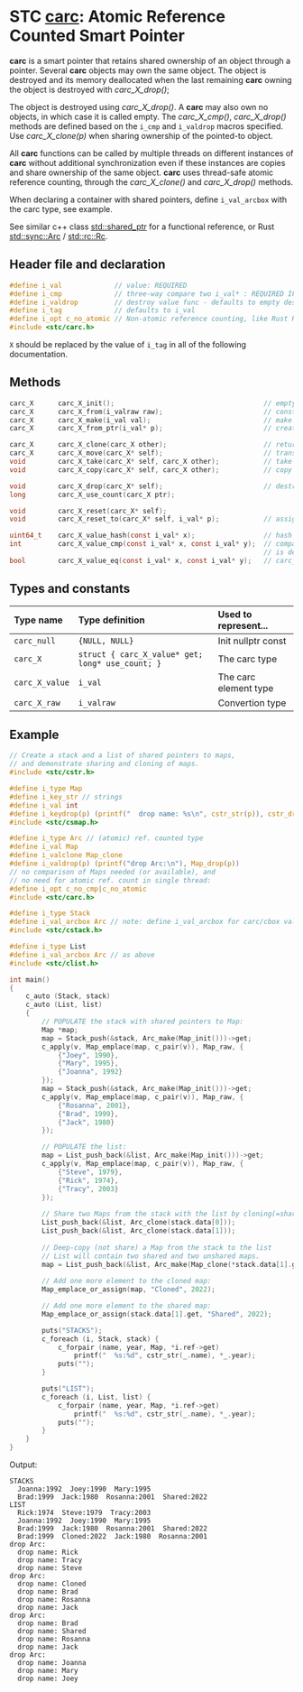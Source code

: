# STC [carc](../include/stc/carc.h): Atomic Reference Counted Smart Pointer

**carc** is a smart pointer that retains shared ownership of an object through a pointer.
Several **carc** objects may own the same object. The object is destroyed and its memory
deallocated when the last remaining **carc** owning the object is destroyed with *carc_X_drop()*;

The object is destroyed using *carc_X_drop()*. A **carc** may also own no objects, in which 
case it is called empty. The *carc_X_cmp()*, *carc_X_drop()* methods are defined based on
the `i_cmp` and `i_valdrop` macros specified. Use *carc_X_clone(p)* when sharing ownership of
the pointed-to object. 

All **carc** functions can be called by multiple threads on different instances of **carc** without
additional synchronization even if these instances are copies and share ownership of the same object.
**carc** uses thread-safe atomic reference counting, through the *carc_X_clone()* and *carc_X_drop()* methods.

When declaring a container with shared pointers, define `i_val_arcbox` with the carc type, see example.

See similar c++ class [std::shared_ptr](https://en.cppreference.com/w/cpp/memory/shared_ptr) for a functional reference, or Rust [std::sync::Arc](https://doc.rust-lang.org/std/sync/struct.Arc.html) / [std::rc::Rc](https://doc.rust-lang.org/std/rc/struct.Rc.html).

## Header file and declaration

```c
#define i_val             // value: REQUIRED
#define i_cmp             // three-way compare two i_val* : REQUIRED IF i_val is a non-integral type
#define i_valdrop         // destroy value func - defaults to empty destruct
#define i_tag             // defaults to i_val
#define i_opt c_no_atomic // Non-atomic reference counting, like Rust Rc.
#include <stc/carc.h>
```
`X` should be replaced by the value of `i_tag` in all of the following documentation.

## Methods
```c
carc_X      carc_X_init();                                     // empty shared pointer
carc_X      carc_X_from(i_valraw raw);                         // construct a new value in an carc from raw type.
carc_X      carc_X_make(i_val val);                            // make a carc from constructed val object. Faster than from_ptr().
carc_X      carc_X_from_ptr(i_val* p);                         // create a carc from raw pointer. Takes ownership of p.

carc_X      carc_X_clone(carc_X other);                        // return other with increased use count
carc_X      carc_X_move(carc_X* self);                         // transfer ownership to another carc.
void        carc_X_take(carc_X* self, carc_X other);           // take ownership of other.
void        carc_X_copy(carc_X* self, carc_X other);           // copy shared (increase use count)

void        carc_X_drop(carc_X* self);                         // destruct (decrease use count, free at 0)
long        carc_X_use_count(carc_X ptr);    

void        carc_X_reset(carc_X* self);    
void        carc_X_reset_to(carc_X* self, i_val* p);           // assign new carc from ptr. Takes ownership of p.

uint64_t    carc_X_value_hash(const i_val* x);                 // hash value
int         carc_X_value_cmp(const i_val* x, const i_val* y);  // compares pointer addresses if 'i_opt c_no_cmp'
                                                               // is defined. Otherwise uses 'i_cmp' or default compare.
bool        carc_X_value_eq(const i_val* x, const i_val* y);   // carc_X_value_cmp == 0
```

## Types and constants

| Type name         | Type definition                                   | Used to represent...   |
|:------------------|:--------------------------------------------------|:-----------------------|
| `carc_null`       | `{NULL, NULL}`                                    | Init nullptr const     |
| `carc_X`          | `struct { carc_X_value* get; long* use_count; }`  | The carc type          |
| `carc_X_value`    | `i_val`                                           | The carc element type  |
| `carc_X_raw`      | `i_valraw`                                        | Convertion type        |

## Example

```c
// Create a stack and a list of shared pointers to maps,
// and demonstrate sharing and cloning of maps.
#include <stc/cstr.h>

#define i_type Map
#define i_key_str // strings
#define i_val int
#define i_keydrop(p) (printf("  drop name: %s\n", cstr_str(p)), cstr_drop(p))
#include <stc/csmap.h>

#define i_type Arc // (atomic) ref. counted type
#define i_val Map
#define i_valclone Map_clone
#define i_valdrop(p) (printf("drop Arc:\n"), Map_drop(p))
// no comparison of Maps needed (or available), and
// no need for atomic ref. count in single thread:
#define i_opt c_no_cmp|c_no_atomic
#include <stc/carc.h>

#define i_type Stack
#define i_val_arcbox Arc // note: define i_val_arcbox for carc/cbox value
#include <stc/cstack.h>

#define i_type List
#define i_val_arcbox Arc // as above
#include <stc/clist.h>

int main()
{
    c_auto (Stack, stack)
    c_auto (List, list)
    {
        // POPULATE the stack with shared pointers to Map:
        Map *map;
        map = Stack_push(&stack, Arc_make(Map_init()))->get;
        c_apply(v, Map_emplace(map, c_pair(v)), Map_raw, {
            {"Joey", 1990},
            {"Mary", 1995},
            {"Joanna", 1992}
        });
        map = Stack_push(&stack, Arc_make(Map_init()))->get;
        c_apply(v, Map_emplace(map, c_pair(v)), Map_raw, {
            {"Rosanna", 2001},
            {"Brad", 1999},
            {"Jack", 1980}
        });

        // POPULATE the list:
        map = List_push_back(&list, Arc_make(Map_init()))->get;
        c_apply(v, Map_emplace(map, c_pair(v)), Map_raw, {
            {"Steve", 1979},
            {"Rick", 1974},
            {"Tracy", 2003}
        });
        
        // Share two Maps from the stack with the list by cloning(=sharing) the carc:
        List_push_back(&list, Arc_clone(stack.data[0]));
        List_push_back(&list, Arc_clone(stack.data[1]));
        
        // Deep-copy (not share) a Map from the stack to the list
        // List will contain two shared and two unshared maps.
        map = List_push_back(&list, Arc_make(Map_clone(*stack.data[1].get)))->get;
        
        // Add one more element to the cloned map:
        Map_emplace_or_assign(map, "Cloned", 2022);

        // Add one more element to the shared map:
        Map_emplace_or_assign(stack.data[1].get, "Shared", 2022);

        puts("STACKS");
        c_foreach (i, Stack, stack) {
            c_forpair (name, year, Map, *i.ref->get)
                printf("  %s:%d", cstr_str(_.name), *_.year);
            puts("");
        }

        puts("LIST");
        c_foreach (i, List, list) {
            c_forpair (name, year, Map, *i.ref->get)
                printf("  %s:%d", cstr_str(_.name), *_.year);
            puts("");
        }
    }
}
```
Output:
```
STACKS
  Joanna:1992  Joey:1990  Mary:1995
  Brad:1999  Jack:1980  Rosanna:2001  Shared:2022
LIST
  Rick:1974  Steve:1979  Tracy:2003
  Joanna:1992  Joey:1990  Mary:1995
  Brad:1999  Jack:1980  Rosanna:2001  Shared:2022
  Brad:1999  Cloned:2022  Jack:1980  Rosanna:2001
drop Arc:
  drop name: Rick
  drop name: Tracy
  drop name: Steve
drop Arc:
  drop name: Cloned
  drop name: Brad
  drop name: Rosanna
  drop name: Jack
drop Arc:
  drop name: Brad
  drop name: Shared
  drop name: Rosanna
  drop name: Jack
drop Arc:
  drop name: Joanna
  drop name: Mary
  drop name: Joey
```
